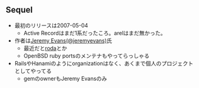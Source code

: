 ## Sequel

* 最初のリリースは2007-05-04
  * Active Recordはまだ1系だったころ。arelはまだ無かった。
* 作者は[Jeremy Evans(@jeremyevans)](https://github.com/jeremyevans)氏
  * 最近だと[roda](https://github.com/jeremyevans/roda)とか
  * OpenBSD ruby portsのメンテナもやってらっしゃる
* RailsやHanamiのようにorganizationはなく、あくまで個人のプロジェクトとしてやってる
  * gemのownerもJeremy Evansのみ
